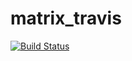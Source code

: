 # matrix_travis
[![Build Status](https://travis-ci.org/Skyisperfect/matrix_travis.svg?branch=master)](https://travis-ci.org/Skyispefect)
